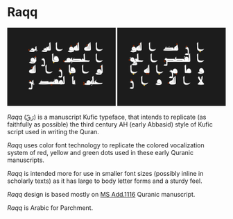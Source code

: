 Raqq
====
![sample page](sample.svg)

_Raqq_ (رَقّ) is a manuscript Kufic typeface, that intends to replicate (as
faithfully as possible) the third century AH (early Abbasid) style of Kufic
script used in writing the Quran.

_Raqq_ uses color font technology to replicate the colored vocalization system
of red, yellow and green dots used in these early Quranic manuscripts.

_Raqq_ is intended more for use in smaller font sizes (possibly inline in
scholarly texts) as it has large to body letter forms and a sturdy feel.

_Raqq_ design is based mostly on [MS Add.1116][1] Quranic manuscript.

_Raqq_ is Arabic for Parchment.

[1]: https://cudl.lib.cam.ac.uk/view/MS-ADD-01116
[2]: https://gallica.bnf.fr/ark:/12148/btv1b8415221r
